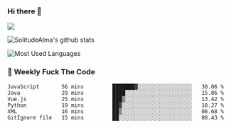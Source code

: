 ### Hi there 👋

<p>
  <a href="https://count.getloli.com/"><img src="https://count.getloli.com/get/@:solitudealma"></a>
</p>

![SolitudeAlma's github stats](https://github-readme-stats.vercel.app/api?username=solitudealma&show_icons=true&theme=radical)

![Most Used Languages](https://github-readme-stats.vercel.app/api/top-langs/?username=solitudealma&layout=compact&hide_border=true&theme=dark)
<!-- ![visitors](https://visitor-badge.glitch.me/badge?page_id=solitudealma.solitudealma.id) -->


### :dart: Weekly Fuck The Code

<!--START_SECTION:waka-->

```text
JavaScript       56 mins         ███████▓░░░░░░░░░░░░░░░░░   30.06 %
Java             29 mins         ████░░░░░░░░░░░░░░░░░░░░░   15.86 %
Vue.js           25 mins         ███▒░░░░░░░░░░░░░░░░░░░░░   13.42 %
Python           19 mins         ██▓░░░░░░░░░░░░░░░░░░░░░░   10.27 %
XML              16 mins         ██▒░░░░░░░░░░░░░░░░░░░░░░   08.68 %
GitIgnore file   15 mins         ██░░░░░░░░░░░░░░░░░░░░░░░   08.43 %
```

<!--END_SECTION:waka-->
